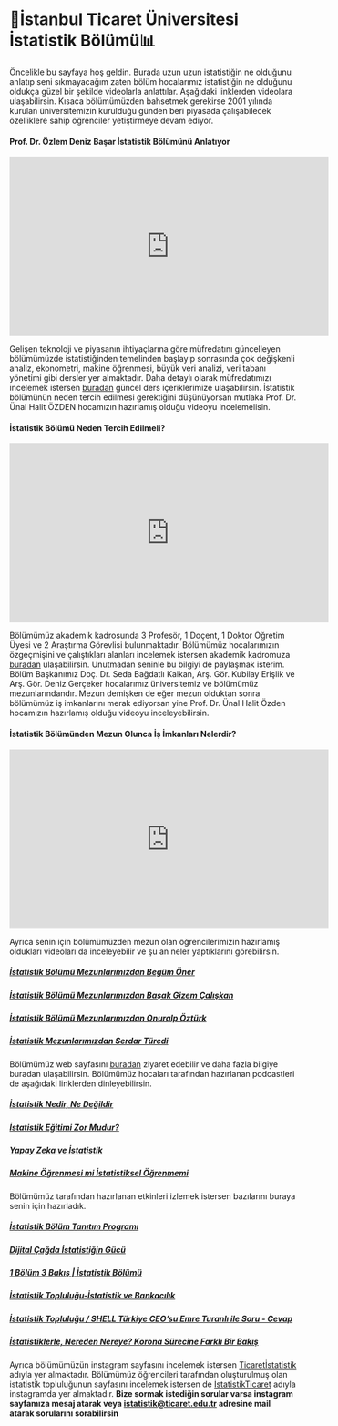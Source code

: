 # 🏫İstanbul Ticaret Üniversitesi İstatistik Bölümü📊

Öncelikle bu sayfaya hoş geldin.  Burada uzun uzun istatistiğin ne olduğunu anlatıp seni sıkmayacağım zaten bölüm hocalarımız istatistiğin ne olduğunu oldukça güzel bir şekilde videolarla anlattılar. Aşağıdaki linklerden videolara ulaşabilirsin. Kısaca bölümümüzden bahsetmek gerekirse 2001 yılında kurulan üniversitemizin kurulduğu günden beri piyasada çalışabilecek özelliklere sahip öğrenciler yetiştirmeye devam ediyor.  

#### Prof. Dr. Özlem Deniz Başar İstatistik Bölümünü Anlatıyor
<iframe width="560" height="315" src="https://www.youtube.com/embed/njJBBiyFLxQ" title="YouTube video player" frameborder="0" allow="accelerometer; autoplay; clipboard-write; encrypted-media; gyroscope; picture-in-picture; web-share" allowfullscreen></iframe>

Gelişen teknoloji ve piyasanın ihtiyaçlarına göre müfredatını güncelleyen bölümümüzde istatistiğinden temelinden başlayıp sonrasında çok değişkenli analiz, ekonometri, makine öğrenmesi, büyük veri analizi, veri tabanı yönetimi gibi dersler yer almaktadır. Daha detaylı olarak müfredatımızı incelemek istersen [buradan](https://ticaret.edu.tr/istatistik/wp-content/uploads/sites/30/2022/09/2022-2023_Istatistik_Ders-Icerikleri.pdf) güncel ders içeriklerimize ulaşabilirsin. İstatistik bölümünün neden tercih edilmesi gerektiğini düşünüyorsan mutlaka Prof. Dr. Ünal Halit ÖZDEN hocamızın hazırlamış olduğu videoyu incelemelisin.

#### İstatistik Bölümü Neden Tercih Edilmeli?
<iframe width="560" height="315" src="https://www.youtube.com/embed/-FyO2wMOK8s" title="YouTube video player" frameborder="0" allow="accelerometer; autoplay; clipboard-write; encrypted-media; gyroscope; picture-in-picture; web-share" allowfullscreen></iframe>

Bölümümüz akademik kadrosunda 3 Profesör, 1 Doçent, 1 Doktor Öğretim Üyesi ve 2 Araştırma Görevlisi bulunmaktadır. Bölümümüz hocalarımızın özgeçmişini ve çalıştıkları alanları incelemek istersen akademik kadromuza [buradan](https://ticaret.edu.tr/istatistik/akademik-kadro/) ulaşabilirsin. Unutmadan seninle bu bilgiyi de paylaşmak isterim. Bölüm Başkanımız Doç. Dr. Seda Bağdatlı Kalkan, Arş. Gör. Kubilay Erişlik ve Arş. Gör. Deniz Gerçeker hocalarımız üniversitemiz ve bölümümüz mezunlarındandır. Mezun demişken de eğer mezun olduktan sonra bölümümüz iş imkanlarını merak ediyorsan yine Prof. Dr. Ünal Halit Özden hocamızın hazırlamış olduğu videoyu inceleyebilirsin. 

#### İstatistik Bölümünden Mezun Olunca İş İmkanları Nelerdir?
<iframe width="560" height="315" src="https://www.youtube.com/embed/7Kucx4fkwKs" title="YouTube video player" frameborder="0" allow="accelerometer; autoplay; clipboard-write; encrypted-media; gyroscope; picture-in-picture; web-share" allowfullscreen></iframe>


Ayrıca senin için bölümümüzden mezun olan öğrencilerimizin hazırlamış oldukları videoları da inceleyebilir ve şu an neler yaptıklarını görebilirsin.

##### [İstatistik Bölümü Mezunlarımızdan Begüm Öner](https://www.youtube.com/watch?v=fV0slQWpyJg "İstatistik Bölümü Mezunlarımızdan Begüm Öner")

##### [İstatistik Bölümü Mezunlarımızdan Başak Gizem Çalışkan](https://www.youtube.com/watch?v=AzWx6l8Ia28 "İstatistik Bölümü Mezunlarımızdan Başak Gizem Çalışkan")

##### [İstatistik Bölümü Mezunlarımızdan Onuralp Öztürk](https://www.youtube.com/watch?v=lYHA8wgn-zE "İstatistik Bölümü Mezunlarımızdan Onuralp Öztürk")

##### [İstatistik Mezunlarımızdan Serdar Türedi](https://www.youtube.com/watch?v=mMhiVwohuOM "İstatistik Mezunlarımızdan Serdar Türedi")


Bölümümüz web sayfasını [buradan](https://ticaret.edu.tr/istatistik/) ziyaret edebilir ve daha fazla bilgiye buradan ulaşabilirsin. Bölümümüz hocaları tarafından hazırlanan podcastleri de aşağıdaki linklerden dinleyebilirsin.

##### [İstatistik Nedir, Ne Değildir](https://open.spotify.com/episode/6V0ILCX5RppYRMEFB0JVLd)

##### [İstatistik Eğitimi Zor Mudur?](https://open.spotify.com/episode/4wURYTjCeMk3Ec3LLqAp7A)

##### [Yapay Zeka ve İstatistik](https://open.spotify.com/episode/5fRXoB7AjypToPSbuujgYl)

##### [Makine Öğrenmesi mi İstatistiksel Öğrenmemi](https://open.spotify.com/episode/2B9LdSpxOtfh2pMXOQVZxw)

Bölümümüz tarafından hazırlanan etkinleri izlemek istersen bazılarını buraya senin için hazırladık.

##### [İstatistik Bölüm Tanıtım Programı](https://www.youtube.com/watch?v=zLkbLQyRO_E&t=2s "İstatistik Bölüm Tanıtım Programı")

##### [Dijital Çağda İstatistiğin Gücü](https://www.youtube.com/watch?v=rLR2a843wK0 "Dijital Çağda İstatistiğin Gücü")

##### [1 Bölüm 3 Bakış | İstatistik Bölümü](https://www.youtube.com/watch?v=5_6__0P0m50 "1 Bölüm 3 Bakış | İstatistik Bölümü #istanbulticaretüniversitesi #istatistik #yks2021")

##### [İstatistik Topluluğu-İstatistik ve Bankacılık](https://www.youtube.com/watch?v=o35yIj932zk&t=1s "İstatistik Topluluğu-İstatistik ve Bankacılık")

##### [İstatistik Topluluğu / SHELL Türkiye CEO’su Emre Turanlı ile Soru - Cevap](https://www.youtube.com/watch?v=TxGxjlVH4xQ "İstatistik Topluluğu / SHELL Türkiye CEO’su Emre Turanlı ile Soru - Cevap")

##### [İstatistiklerle, Nereden Nereye? Korona Sürecine Farklı Bir Bakış](https://www.youtube.com/watch?v=a5lk8IUUzGk "İstatistiklerle, Nereden Nereye? Korona Sürecine Farklı Bir Bakış")

Ayrıca bölümümüzün instagram sayfasını incelemek istersen [Ticaretİstatistik](https://www.instagram.com/ticaretistatistik/) adıyla yer almaktadır. Bölümümüz öğrencileri tarafından oluşturulmuş olan istatistik topluluğunun sayfasını incelemek istersen de [İstatistikTicaret](https://www.instagram.com/istatistikticaret/) adıyla instagramda yer almaktadır.
**Bize sormak istediğin sorular varsa instagram sayfamıza mesaj atarak veya istatistik@ticaret.edu.tr adresine mail atarak sorularını sorabilirsin**

